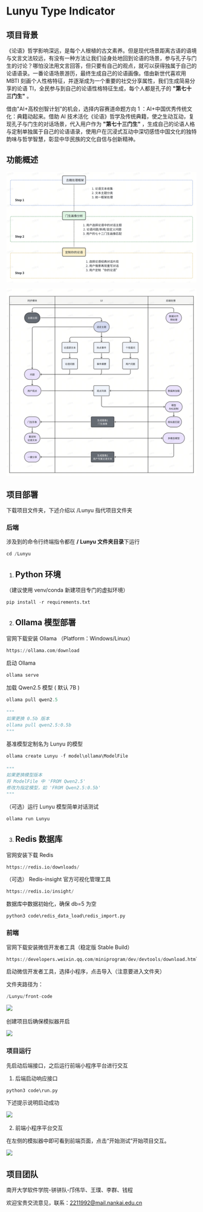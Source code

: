# Lunyu Type Indicator

## 项目背景

《论语》哲学影响深远，是每个人根植的古文素养。但是现代场景距离古语的语境与文言文法较远，有没有一种方法让我们设身处地回到论语的场景，参与孔子与门生的讨论？哪怕没法用文言回答，但只要有自己的观点，就可以获得独属于自己的论语语录。一番论语场景游历，最终生成自己的论语画像。借由新世代喜欢用 MBTI 刻画个人性格特征，并逐渐成为一个重要的社交分享属性，我们生成简易分享的论语 TI，全民参与到自己的论语性格特征生成，每个人都是孔子的 **"第七十三门生"** 。

借由"AI+高校创智计划"的机会，选择内容赛道命题方向 1 ：AI+中国优秀传统文化：典籍动起来。借助 AI 技术活化《论语》哲学及传统典籍，使之生动互动，复现孔子与门生的对话场景，代入用户作为 **"第七十三门生"** ，生成自己的论语人格与定制单独属于自己的论语语录，使用户在沉浸式互动中深切感悟中国文化的独特韵味与哲学智慧，彰显中华民族的文化自信与创新精神。

## 功能概述

![1732113833515](image/README/1732113833515.png)

![1732113924596](image/README/1732113924596.png)

## 项目部署

下载项目文件夹，下述介绍以 /Lunyu 指代项目文件夹

### 后端

涉及到的命令行终端指令都在 **/** **Lunyu 文件夹目录**下运行

```Python
cd /Lunyu
```

1. ## Python 环境

（建议使用 venv/conda 新建项目专门的虚拟环境）

```Python
pip install -r requirements.txt
```

2. ## Ollama 模型部署

官网下载安装 Ollama （Platform：Windows/Linux）

```Python
https://ollama.com/download
```

启动 Ollama

```Python
ollama serve
```

加载 Qwen2.5 模型 ( 默认 7B )

```Python
ollama pull qwen2.5

"""
如果更换 0.5b 版本
ollama pull qwen2.5:0.5b
"""
```

基准模型定制名为 Lunyu 的模型

```Python
ollama create Lunyu -f model\ollama\ModelFile

"""
如果更换模型版本
将 ModelFile 中 'FROM Qwen2.5'
修改为指定模型，如 'FROM Qwen2.5:0.5b'
"""
```

（可选）运行 Lunyu 模型简单对话测试

```Python
ollama run Lunyu
```

3. ## Redis 数据库

官网安装下载 Redis

```Python
https://redis.io/downloads/
```

（可选） Redis-insight 官方可视化管理工具

```Python
https://redis.io/insight/
```

数据库中数据初始化，确保 db=5 为空

```Python
python3 code\redis_data_load\redis_import.py
```

### 前端

官网下载安装微信开发者工具（稳定版 Stable Build）

```Python
https://developers.weixin.qq.com/miniprogram/dev/devtools/download.html
```

启动微信开发者工具，选择小程序，点击导入（注意要进入文件夹）

文件夹路径为：

```Python
/Lunyu/front-code
```

![](https://nankai.feishu.cn/space/api/box/stream/download/asynccode/?code=YTU1OTIxNzcyMmQ1ZGU1NjhmZTBjZDhlMmY1M2M2MDVfTG9EZDh4a1pJZ0M4ckhidm84ZEdHandaT3NqMXJWUmdfVG9rZW46VnhOQ2JkZzFQb015b0N4WW9xSGNkSzZlbkxnXzE3MzIxMTQzODA6MTczMjExNzk4MF9WNA)

创建项目后确保模拟器开启

![](https://nankai.feishu.cn/space/api/box/stream/download/asynccode/?code=YmUwZTI1NGNhZTBlODdiYTQzMzc5M2M0NmJmZTMxN2ZfbWxOSXRuRkJGdVpxQlFBSkJoMTJmaGhDSjdkR09oY0NfVG9rZW46RWxNNGJjZ0EzbzZUR3V4S1FMNGNZMkFUbjFiXzE3MzIxMTQzODA6MTczMjExNzk4MF9WNA)

### 项目运行

先启动后端接口，之后运行前端小程序平台进行交互

1. 后端启动响应接口

```Python
python3 code\run.py
```

下述提示说明启动成功

![](https://nankai.feishu.cn/space/api/box/stream/download/asynccode/?code=ZjUxMmY0M2NlYmZhNTc2MTUwNjJmYjY2MTMyY2ZhNmFfUGZIRTNHbk43NFRtYjZxM0tTdllBUDBqMWhkN1N1a1FfVG9rZW46WHJXcmI4YXJGb21POGh4ZGQwSWNueEJ2bkdnXzE3MzIxMTQzODA6MTczMjExNzk4MF9WNA)

2. 前端小程序平台交互

在左侧的模拟器中即可看到前端页面，点击“开始测试”开始项目交互。

![](https://nankai.feishu.cn/space/api/box/stream/download/asynccode/?code=NTQ2M2ZiMDE2OTEzMzUzNDYwYjMzMjdjZDAxYzNlMDVfSnFaM0w1U1pnenJBZmsyT1F1b2ZubjdMcUdnd2lRNW1fVG9rZW46QWdBWWJmbDYyb2xCWlp4bHFIRWNmWmt6bmZmXzE3MzIxMTQzODA6MTczMjExNzk4MF9WNA)

## 项目团队

南开大学软件学院-骈骈队-邝伟华、王璞、李群、钱程

欢迎宝贵交流意见，联系：2211992@mail.nankai.edu.cn
